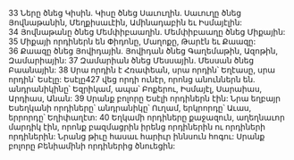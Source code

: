33 Ները ծնեց Կիսին. Կիսը ծնեց Սաւուղին. Սաւուղը ծնեց Յովնաթանին, Մեղքիսաւէին, Ամինադաբին եւ Իսմայէլին: 34 Յովնաթանը ծնեց Մեմփիբաաղին. Մեմփիբաաղը ծնեց Միքային: 35 Միքայի որդիներն են Փիդոնը, Մաղոքը, Թարէն եւ Քաազը: 36 Քաազը ծնեց Յովիդային. Յովիդան ծնեց Գաղեմաթին, Ազոթին, Զամարիային: 37 Զամարիան ծնեց Մեսսային. Մեսսան ծնեց Բաանային: 38 Սրա որդին է Հռափեան, սրա որդին՝ Եղէասը, սրա որդին՝ Եսէլը: Եսէլը427 վեց որդի ունէր, որոնց անուններն են. անդրանիկինը՝ Եզրիկամ, ապա՝ Բոքերու, Իսմայէլ, Սարաիաս, Արդիաս, Անան: 39 Սրանք բոլորը Եսէլի որդիներն էին: Նրա եղբայր Եսեղկանի որդիները՝ անդրանիկը՝ Ուղամ, երկրորդը՝ Աւաս, երրորդը՝ Եղիփաղէտ: 40 Եղկամի որդիները քաջազուն, աղեղնաւոր մարդիկ էին, որոնք բազմացրին իրենց որդիներին ու որդիների որդիներին: Նրանց թիւը հասաւ հարիւր իննսուն հոգու: Սրանք բոլորը Բենիամինի որդիներից ծնուեցին:
